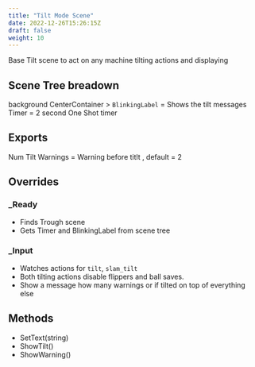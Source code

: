 ```yaml
---
title: "Tilt Mode Scene"
date: 2022-12-26T15:26:15Z
draft: false
weight: 10
---
```


Base Tilt scene to act on any machine tilting actions and displaying

## Scene Tree breadown

background
CenterContainer > `BlinkingLabel` = Shows the tilt messages
Timer = 2 second One Shot timer

## Exports

Num Tilt Warnings = Warning before titlt , default = 2

## Overrides

### _Ready

- Finds Trough scene
- Gets Timer and BlinkingLabel from scene tree

### _Input

- Watches actions for `tilt`, `slam_tilt`
- Both tilting actions disable flippers and ball saves.
- Show a message how many warnings or if tilted on top of everything else

## Methods

- SetText(string)
- ShowTilt()
- ShowWarning()